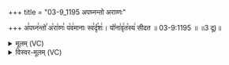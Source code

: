 +++
title = "03-9_1195 अपघ्नन्तो अराव्णः"

+++
अ꣣पघ्न꣢न्तो꣣ अ꣡रा꣢व्णः꣣ प꣡व꣢मानाः स्व꣣र्दृ꣡शः꣢। यो꣡ना꣢वृ꣣त꣡स्य꣢ सीदत ॥ 03-9:1195 ॥ ॥3 दू)॥

<details><summary>मूलम् (VC)</summary>

अ꣣पघ्न꣢न्तो꣣ अ꣡रा꣢व्णः꣣ प꣡व꣢मानाः स्व꣣र्दृ꣡शः꣢ । यो꣡ना꣢वृ꣣त꣡स्य꣢ सीदत ॥११९५॥
</details>

<details><summary>विस्वर-मूलम् (VC)</summary>

अपघ्नन्तो अराव्णः पवमानाः स्वर्दृशः । योनावृतस्य सीदत ॥११९५॥
</details>